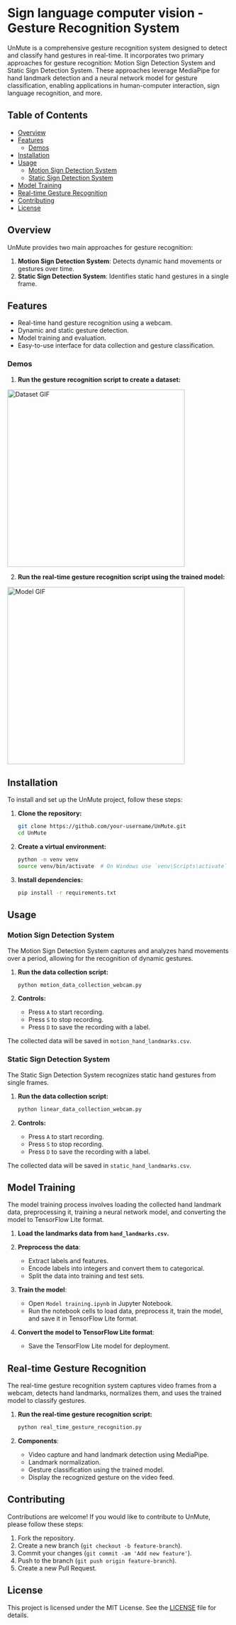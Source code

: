 
# Sign language computer vision - Gesture Recognition System

UnMute is a comprehensive gesture recognition system designed to detect and classify hand gestures in real-time. It incorporates two primary approaches for gesture recognition: Motion Sign Detection System and Static Sign Detection System. These approaches leverage MediaPipe for hand landmark detection and a neural network model for gesture classification, enabling applications in human-computer interaction, sign language recognition, and more.

## Table of Contents

- [Overview](#overview)
- [Features](#features)
  - [Demos](#demos)
- [Installation](#installation)
- [Usage](#usage)
  - [Motion Sign Detection System](#motion-sign-detection-system)
  - [Static Sign Detection System](#static-sign-detection-system)
- [Model Training](#model-training)
- [Real-time Gesture Recognition](#real-time-gesture-recognition)
- [Contributing](#contributing)
- [License](#license)

## Overview

UnMute provides two main approaches for gesture recognition:

1. **Motion Sign Detection System**: Detects dynamic hand movements or gestures over time.
2. **Static Sign Detection System**: Identifies static hand gestures in a single frame.

## Features

- Real-time hand gesture recognition using a webcam.
- Dynamic and static gesture detection.
- Model training and evaluation.
- Easy-to-use interface for data collection and gesture classification.

### Demos
1. **Run the gesture recognition script to create a dataset:**
   
<img src="demo/dataset_creation.gif" alt="Dataset GIF" width="400">

2. **Run the real-time gesture recognition script using the trained model:**
   
<img src="demo/model_testing.gif" alt="Model GIF" width="400">


## Installation
To install and set up the UnMute project, follow these steps:

1. **Clone the repository:**
   ```bash
   git clone https://github.com/your-username/UnMute.git
   cd UnMute
   ```

2. **Create a virtual environment:**
   ```bash
   python -m venv venv
   source venv/bin/activate  # On Windows use `venv\Scripts\activate`
   ```

3. **Install dependencies:**
   ```bash
   pip install -r requirements.txt
   ```

## Usage

### Motion Sign Detection System

The Motion Sign Detection System captures and analyzes hand movements over a period, allowing for the recognition of dynamic gestures.

1. **Run the data collection script:**
   ```bash
   python motion_data_collection_webcam.py
   ```

2. **Controls:**
   - Press `A` to start recording.
   - Press `S` to stop recording.
   - Press `D` to save the recording with a label.

The collected data will be saved in `motion_hand_landmarks.csv`.

### Static Sign Detection System

The Static Sign Detection System recognizes static hand gestures from single frames.

1. **Run the data collection script:**
   ```bash
   python linear_data_collection_webcam.py
   ```

2. **Controls:**
   - Press `A` to start recording.
   - Press `S` to stop recording.
   - Press `D` to save the recording with a label.

The collected data will be saved in `static_hand_landmarks.csv`.

## Model Training

The model training process involves loading the collected hand landmark data, preprocessing it, training a neural network model, and converting the model to TensorFlow Lite format.

1. **Load the landmarks data from `hand_landmarks.csv`.**
2. **Preprocess the data**:
   - Extract labels and features.
   - Encode labels into integers and convert them to categorical.
   - Split the data into training and test sets.

3. **Train the model**:
   - Open `Model training.ipynb` in Jupyter Notebook.
   - Run the notebook cells to load data, preprocess it, train the model, and save it in TensorFlow Lite format.

4. **Convert the model to TensorFlow Lite format**:
   - Save the TensorFlow Lite model for deployment.

## Real-time Gesture Recognition

The real-time gesture recognition system captures video frames from a webcam, detects hand landmarks, normalizes them, and uses the trained model to classify gestures.

1. **Run the real-time gesture recognition script:**
   ```bash
   python real_time_gesture_recognition.py
   ```

2. **Components**:
   - Video capture and hand landmark detection using MediaPipe.
   - Landmark normalization.
   - Gesture classification using the trained model.
   - Display the recognized gesture on the video feed.


## Contributing

Contributions are welcome! If you would like to contribute to UnMute, please follow these steps:

1. Fork the repository.
2. Create a new branch (`git checkout -b feature-branch`).
3. Commit your changes (`git commit -am 'Add new feature'`).
4. Push to the branch (`git push origin feature-branch`).
5. Create a new Pull Request.

## License

This project is licensed under the MIT License. See the [LICENSE](LICENSE) file for details.
